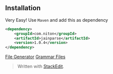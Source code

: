
## Installation
Very Easy! Use `Maven` and add this as dependency
```xml
<dependency>
    <groupId>com.niton</groupId>
    <artifactId>jainparse</artifactId>
    <version>1.0.4</version>
</dependency>
```
[File Generator](https://github.com/nbrugger-tgm/JainParse/blob/master/FileGenerator.md)
[Grammar Files](https://github.com/nbrugger-tgm/JainParse/blob/master/GrammarFiles.md)

> Written with [StackEdit](https://stackedit.io/).
<!--stackedit_data:
eyJoaXN0b3J5IjpbMTE3MTQ0ODkyOCwtNzg2MzE5NDk0LC0xMj
UwMDMzMDYyXX0=
-->